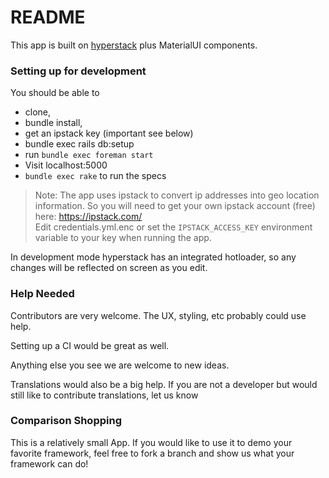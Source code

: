 # README

This app is built on [hyperstack](https://hyperstack.org) plus MaterialUI components.

### Setting up for development

You should be able to 

+ clone, 
+ bundle install, 
+ get an ipstack key (important see below)
+ bundle exec rails db:setup
+ run `bundle exec foreman start`
+ Visit localhost:5000
+ `bundle exec rake` to run the specs

> Note: The app uses ipstack to convert ip addresses into geo location information.  So you will need to get your own ipstack account (free) here: https://ipstack.com/  
> Edit credentials.yml.enc or set the `IPSTACK_ACCESS_KEY` environment variable to your key when running the app.

In development mode hyperstack has an integrated hotloader, so any changes will be reflected on screen as you edit.

### Help Needed

Contributors are very welcome.  The UX, styling, etc probably could use help.

Setting up a CI would be great as well.  

Anything else you see we are welcome to new ideas.

Translations would also be a big help.  If you are not a developer but would still like to contribute translations, let us know 

### Comparison Shopping 

This is a relatively small App.  If you would like to use it to demo your favorite framework, feel free to fork a branch and show us what your framework can do!

